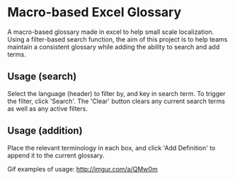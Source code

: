 # Macro-based Excel Glossary

A macro-based glossary made in excel to help small scale localization.
Using a filter-based search function, the aim of this project is to help teams maintain a consistent glossary while adding the ability to search and add terms.

## Usage (search)

Select the language (header) to filter by, and key in search term. To trigger the filter, click 'Search'. The 'Clear' button clears any current search terms as well as any active filters. 

## Usage (addition)

Place the relevant terminology in each box, and click 'Add Definition' to append it to the current glossary.

Gif examples of usage: http://imgur.com/a/QMw0m
